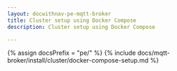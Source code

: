 ```yaml
---
layout: docwithnav-pe-mqtt-broker
title: Cluster setup using Docker Compose
description: Cluster setup using Docker Compose

---
```


{% assign docsPrefix = "pe/" %}
{% include docs/mqtt-broker/install/cluster/docker-compose-setup.md %}